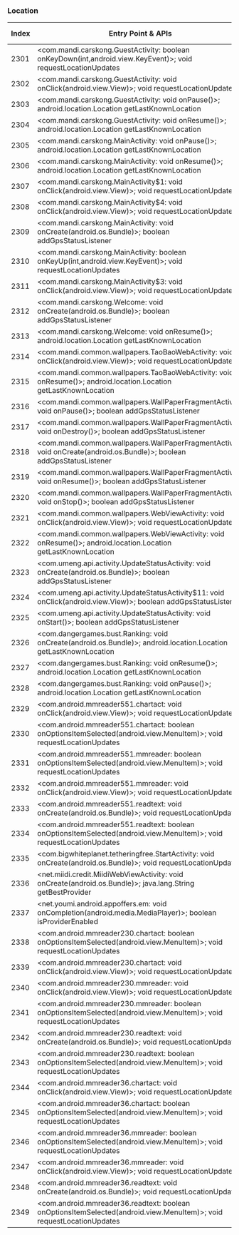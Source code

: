 ### Location
| Index | Entry Point & APIs | Screen shot | Resource id | Label |
| ------------- | ------------- | ------------- |-------------|-------------|
| 2301 | <com.mandi.carskong.GuestActivity: boolean onKeyDown(int,android.view.KeyEvent)>; void requestLocationUpdates | ![](D:\COSMOS\output\py\Drebin\VirusShare_Android_20130506\VirusShare_7e05ede1eb1c8e934bcba41568be34e5\com.mandi.carskong.GuestActivity.png) |  | |
| 2302 | <com.mandi.carskong.GuestActivity: void onClick(android.view.View)>; void requestLocationUpdates | ![](D:\COSMOS\output\py\Drebin\VirusShare_Android_20130506\VirusShare_7e05ede1eb1c8e934bcba41568be34e5\com.mandi.carskong.GuestActivity.png) |  | |
| 2303 | <com.mandi.carskong.GuestActivity: void onPause()>; android.location.Location getLastKnownLocation | ![](D:\COSMOS\output\py\Drebin\VirusShare_Android_20130506\VirusShare_7e05ede1eb1c8e934bcba41568be34e5\com.mandi.carskong.GuestActivity.png) |  | |
| 2304 | <com.mandi.carskong.GuestActivity: void onResume()>; android.location.Location getLastKnownLocation | ![](D:\COSMOS\output\py\Drebin\VirusShare_Android_20130506\VirusShare_7e05ede1eb1c8e934bcba41568be34e5\com.mandi.carskong.GuestActivity.png) |  | |
| 2305 | <com.mandi.carskong.MainActivity: void onPause()>; android.location.Location getLastKnownLocation | ![](D:\COSMOS\output\py\Drebin\VirusShare_Android_20130506\VirusShare_7e05ede1eb1c8e934bcba41568be34e5\com.mandi.carskong.MainActivity.png) |  | |
| 2306 | <com.mandi.carskong.MainActivity: void onResume()>; android.location.Location getLastKnownLocation | ![](D:\COSMOS\output\py\Drebin\VirusShare_Android_20130506\VirusShare_7e05ede1eb1c8e934bcba41568be34e5\com.mandi.carskong.MainActivity.png) |  | |
| 2307 | <com.mandi.carskong.MainActivity$1: void onClick(android.view.View)>; void requestLocationUpdates | ![](D:\COSMOS\output\py\Drebin\VirusShare_Android_20130506\VirusShare_7e05ede1eb1c8e934bcba41568be34e5\com.mandi.carskong.MainActivity.png) |  | |
| 2308 | <com.mandi.carskong.MainActivity$4: void onClick(android.view.View)>; void requestLocationUpdates | ![](D:\COSMOS\output\py\Drebin\VirusShare_Android_20130506\VirusShare_7e05ede1eb1c8e934bcba41568be34e5\com.mandi.carskong.MainActivity.png) |  | |
| 2309 | <com.mandi.carskong.MainActivity: void onCreate(android.os.Bundle)>; boolean addGpsStatusListener | ![](D:\COSMOS\output\py\Drebin\VirusShare_Android_20130506\VirusShare_7e05ede1eb1c8e934bcba41568be34e5\com.mandi.carskong.MainActivity.png) |  | |
| 2310 | <com.mandi.carskong.MainActivity: boolean onKeyUp(int,android.view.KeyEvent)>; void requestLocationUpdates | ![](D:\COSMOS\output\py\Drebin\VirusShare_Android_20130506\VirusShare_7e05ede1eb1c8e934bcba41568be34e5\com.mandi.carskong.MainActivity.png) |  | |
| 2311 | <com.mandi.carskong.MainActivity$3: void onClick(android.view.View)>; void requestLocationUpdates | ![](D:\COSMOS\output\py\Drebin\VirusShare_Android_20130506\VirusShare_7e05ede1eb1c8e934bcba41568be34e5\com.mandi.carskong.MainActivity.png) |  | |
| 2312 | <com.mandi.carskong.Welcome: void onCreate(android.os.Bundle)>; boolean addGpsStatusListener | ![](D:\COSMOS\output\py\Drebin\VirusShare_Android_20130506\VirusShare_7e05ede1eb1c8e934bcba41568be34e5\com.mandi.carskong.Welcome.png) |  | |
| 2313 | <com.mandi.carskong.Welcome: void onResume()>; android.location.Location getLastKnownLocation | ![](D:\COSMOS\output\py\Drebin\VirusShare_Android_20130506\VirusShare_7e05ede1eb1c8e934bcba41568be34e5\com.mandi.carskong.Welcome.png) |  | |
| 2314 | <com.mandi.common.wallpapers.TaoBaoWebActivity: void onClick(android.view.View)>; void requestLocationUpdates | ![](D:\COSMOS\output\py\Drebin\VirusShare_Android_20130506\VirusShare_7e05ede1eb1c8e934bcba41568be34e5\com.mandi.common.wallpapers.TaoBaoWebActivity.png) |  | |
| 2315 | <com.mandi.common.wallpapers.TaoBaoWebActivity: void onResume()>; android.location.Location getLastKnownLocation | ![](D:\COSMOS\output\py\Drebin\VirusShare_Android_20130506\VirusShare_7e05ede1eb1c8e934bcba41568be34e5\com.mandi.common.wallpapers.TaoBaoWebActivity.png) |  | |
| 2316 | <com.mandi.common.wallpapers.WallPaperFragmentActivity: void onPause()>; boolean addGpsStatusListener | ![](D:\COSMOS\output\py\Drebin\VirusShare_Android_20130506\VirusShare_7e05ede1eb1c8e934bcba41568be34e5\com.mandi.common.wallpapers.WallPaperFragmentActivity.png) |  | |
| 2317 | <com.mandi.common.wallpapers.WallPaperFragmentActivity: void onDestroy()>; boolean addGpsStatusListener | ![](D:\COSMOS\output\py\Drebin\VirusShare_Android_20130506\VirusShare_7e05ede1eb1c8e934bcba41568be34e5\com.mandi.common.wallpapers.WallPaperFragmentActivity.png) |  | |
| 2318 | <com.mandi.common.wallpapers.WallPaperFragmentActivity: void onCreate(android.os.Bundle)>; boolean addGpsStatusListener | ![](D:\COSMOS\output\py\Drebin\VirusShare_Android_20130506\VirusShare_7e05ede1eb1c8e934bcba41568be34e5\com.mandi.common.wallpapers.WallPaperFragmentActivity.png) |  | |
| 2319 | <com.mandi.common.wallpapers.WallPaperFragmentActivity: void onResume()>; boolean addGpsStatusListener | ![](D:\COSMOS\output\py\Drebin\VirusShare_Android_20130506\VirusShare_7e05ede1eb1c8e934bcba41568be34e5\com.mandi.common.wallpapers.WallPaperFragmentActivity.png) |  | |
| 2320 | <com.mandi.common.wallpapers.WallPaperFragmentActivity: void onStop()>; boolean addGpsStatusListener | ![](D:\COSMOS\output\py\Drebin\VirusShare_Android_20130506\VirusShare_7e05ede1eb1c8e934bcba41568be34e5\com.mandi.common.wallpapers.WallPaperFragmentActivity.png) |  | |
| 2321 | <com.mandi.common.wallpapers.WebViewActivity: void onClick(android.view.View)>; void requestLocationUpdates | ![](D:\COSMOS\output\py\Drebin\VirusShare_Android_20130506\VirusShare_7e05ede1eb1c8e934bcba41568be34e5\com.mandi.common.wallpapers.WebViewActivity.png) |  | |
| 2322 | <com.mandi.common.wallpapers.WebViewActivity: void onResume()>; android.location.Location getLastKnownLocation | ![](D:\COSMOS\output\py\Drebin\VirusShare_Android_20130506\VirusShare_7e05ede1eb1c8e934bcba41568be34e5\com.mandi.common.wallpapers.WebViewActivity.png) |  | |
| 2323 | <com.umeng.api.activity.UpdateStatusActivity: void onCreate(android.os.Bundle)>; boolean addGpsStatusListener | ![](D:\COSMOS\output\py\Drebin\VirusShare_Android_20130506\VirusShare_7e05ede1eb1c8e934bcba41568be34e5\com.umeng.api.activity.UpdateStatusActivity.png) |  | |
| 2324 | <com.umeng.api.activity.UpdateStatusActivity$11: void onClick(android.view.View)>; boolean addGpsStatusListener | ![](D:\COSMOS\output\py\Drebin\VirusShare_Android_20130506\VirusShare_7e05ede1eb1c8e934bcba41568be34e5\com.umeng.api.activity.UpdateStatusActivity.png) |  | |
| 2325 | <com.umeng.api.activity.UpdateStatusActivity: void onStart()>; boolean addGpsStatusListener | ![](D:\COSMOS\output\py\Drebin\VirusShare_Android_20130506\VirusShare_7e05ede1eb1c8e934bcba41568be34e5\com.umeng.api.activity.UpdateStatusActivity.png) |  | |
| 2326 | <com.dangergames.bust.Ranking: void onCreate(android.os.Bundle)>; android.location.Location getLastKnownLocation | ![](D:\COSMOS\output\py\Drebin\VirusShare_Android_20130506\VirusShare_7ebdcfe63156db46493cd1b44d424197\com.dangergames.bust.Ranking.png) |  | |
| 2327 | <com.dangergames.bust.Ranking: void onResume()>; android.location.Location getLastKnownLocation | ![](D:\COSMOS\output\py\Drebin\VirusShare_Android_20130506\VirusShare_7ebdcfe63156db46493cd1b44d424197\com.dangergames.bust.Ranking.png) |  | |
| 2328 | <com.dangergames.bust.Ranking: void onPause()>; android.location.Location getLastKnownLocation | ![](D:\COSMOS\output\py\Drebin\VirusShare_Android_20130506\VirusShare_7ebdcfe63156db46493cd1b44d424197\com.dangergames.bust.Ranking.png) |  | |
| 2329 | <com.android.mmreader551.chartact: void onClick(android.view.View)>; void requestLocationUpdates | ![](D:\COSMOS\output\py\Drebin\VirusShare_Android_20130506\VirusShare_7ee8b2b8ecb781a1f07ca63170a7a6ff\com.android.mmreader551.chartact.png) |  | |
| 2330 | <com.android.mmreader551.chartact: boolean onOptionsItemSelected(android.view.MenuItem)>; void requestLocationUpdates | ![](D:\COSMOS\output\py\Drebin\VirusShare_Android_20130506\VirusShare_7ee8b2b8ecb781a1f07ca63170a7a6ff\com.android.mmreader551.chartact.png) |  | |
| 2331 | <com.android.mmreader551.mmreader: boolean onOptionsItemSelected(android.view.MenuItem)>; void requestLocationUpdates | ![](D:\COSMOS\output\py\Drebin\VirusShare_Android_20130506\VirusShare_7ee8b2b8ecb781a1f07ca63170a7a6ff\com.android.mmreader551.mmreader.png) |  | |
| 2332 | <com.android.mmreader551.mmreader: void onClick(android.view.View)>; void requestLocationUpdates | ![](D:\COSMOS\output\py\Drebin\VirusShare_Android_20130506\VirusShare_7ee8b2b8ecb781a1f07ca63170a7a6ff\com.android.mmreader551.mmreader.png) |  | |
| 2333 | <com.android.mmreader551.readtext: void onCreate(android.os.Bundle)>; void requestLocationUpdates | ![](D:\COSMOS\output\py\Drebin\VirusShare_Android_20130506\VirusShare_7ee8b2b8ecb781a1f07ca63170a7a6ff\com.android.mmreader551.readtext.png) |  | |
| 2334 | <com.android.mmreader551.readtext: boolean onOptionsItemSelected(android.view.MenuItem)>; void requestLocationUpdates | ![](D:\COSMOS\output\py\Drebin\VirusShare_Android_20130506\VirusShare_7ee8b2b8ecb781a1f07ca63170a7a6ff\com.android.mmreader551.readtext.png) |  | |
| 2335 | <com.bigwhiteplanet.tetheringfree.StartActivity: void onCreate(android.os.Bundle)>; void requestLocationUpdates | ![](D:\COSMOS\output\py\Drebin\VirusShare_Android_20130506\VirusShare_7f07b1d04d90843ecd1d617d1e585371\com.bigwhiteplanet.tetheringfree.StartActivity.png) |  | |
| 2336 | <net.miidi.credit.MiidiWebViewActivity: void onCreate(android.os.Bundle)>; java.lang.String getBestProvider | ![](D:\COSMOS\output\py\Drebin\VirusShare_Android_20130506\VirusShare_fd1c677a3a6abe02dba87adcd1fce87d\net.miidi.credit.MiidiWebViewActivity.png) |  | |
| 2337 | <net.youmi.android.appoffers.em: void onCompletion(android.media.MediaPlayer)>; boolean isProviderEnabled | ![](D:\COSMOS\output\py\Drebin\VirusShare_Android_20130506\VirusShare_8cd3b9522274ccb52488346452973c29\net.youmi.android.appoffers.YoumiOffersActivity.png) |  | |
| 2338 | <com.android.mmreader230.chartact: boolean onOptionsItemSelected(android.view.MenuItem)>; void requestLocationUpdates | ![](D:\COSMOS\output\py\Drebin\VirusShare_Android_20130506\VirusShare_7fc83a83cdd2991c87241438a0526bc5\com.android.mmreader230.chartact.png) |  | |
| 2339 | <com.android.mmreader230.chartact: void onClick(android.view.View)>; void requestLocationUpdates | ![](D:\COSMOS\output\py\Drebin\VirusShare_Android_20130506\VirusShare_7fc83a83cdd2991c87241438a0526bc5\com.android.mmreader230.chartact.png) |  | |
| 2340 | <com.android.mmreader230.mmreader: void onClick(android.view.View)>; void requestLocationUpdates | ![](D:\COSMOS\output\py\Drebin\VirusShare_Android_20130506\VirusShare_7fc83a83cdd2991c87241438a0526bc5\com.android.mmreader230.mmreader.png) |  | |
| 2341 | <com.android.mmreader230.mmreader: boolean onOptionsItemSelected(android.view.MenuItem)>; void requestLocationUpdates | ![](D:\COSMOS\output\py\Drebin\VirusShare_Android_20130506\VirusShare_7fc83a83cdd2991c87241438a0526bc5\com.android.mmreader230.mmreader.png) |  | |
| 2342 | <com.android.mmreader230.readtext: void onCreate(android.os.Bundle)>; void requestLocationUpdates | ![](D:\COSMOS\output\py\Drebin\VirusShare_Android_20130506\VirusShare_7fc83a83cdd2991c87241438a0526bc5\com.android.mmreader230.readtext.png) |  | |
| 2343 | <com.android.mmreader230.readtext: boolean onOptionsItemSelected(android.view.MenuItem)>; void requestLocationUpdates | ![](D:\COSMOS\output\py\Drebin\VirusShare_Android_20130506\VirusShare_7fc83a83cdd2991c87241438a0526bc5\com.android.mmreader230.readtext.png) |  | |
| 2344 | <com.android.mmreader36.chartact: void onClick(android.view.View)>; void requestLocationUpdates | ![](D:\COSMOS\output\py\Drebin\VirusShare_Android_20130506\VirusShare_7fce8bda6381fe0274efcdd89b590691\com.android.mmreader36.chartact.png) |  | |
| 2345 | <com.android.mmreader36.chartact: boolean onOptionsItemSelected(android.view.MenuItem)>; void requestLocationUpdates | ![](D:\COSMOS\output\py\Drebin\VirusShare_Android_20130506\VirusShare_7fce8bda6381fe0274efcdd89b590691\com.android.mmreader36.chartact.png) |  | |
| 2346 | <com.android.mmreader36.mmreader: boolean onOptionsItemSelected(android.view.MenuItem)>; void requestLocationUpdates | ![](D:\COSMOS\output\py\Drebin\VirusShare_Android_20130506\VirusShare_7fce8bda6381fe0274efcdd89b590691\com.android.mmreader36.mmreader.png) |  | |
| 2347 | <com.android.mmreader36.mmreader: void onClick(android.view.View)>; void requestLocationUpdates | ![](D:\COSMOS\output\py\Drebin\VirusShare_Android_20130506\VirusShare_7fce8bda6381fe0274efcdd89b590691\com.android.mmreader36.mmreader.png) |  | |
| 2348 | <com.android.mmreader36.readtext: void onCreate(android.os.Bundle)>; void requestLocationUpdates | ![](D:\COSMOS\output\py\Drebin\VirusShare_Android_20130506\VirusShare_7fce8bda6381fe0274efcdd89b590691\com.android.mmreader36.readtext.png) |  | |
| 2349 | <com.android.mmreader36.readtext: boolean onOptionsItemSelected(android.view.MenuItem)>; void requestLocationUpdates | ![](D:\COSMOS\output\py\Drebin\VirusShare_Android_20130506\VirusShare_7fce8bda6381fe0274efcdd89b590691\com.android.mmreader36.readtext.png) |  | |
